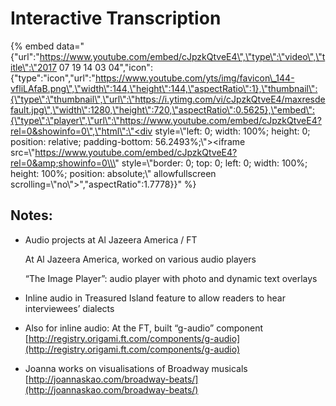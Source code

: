 # Interactive Transcription

{% embed data="{\"url\":\"https://www.youtube.com/embed/cJpzkQtveE4\",\"type\":\"video\",\"title\":\"2017 07 19 14 03 04\",\"icon\":{\"type\":\"icon\",\"url\":\"https://www.youtube.com/yts/img/favicon\_144-vfliLAfaB.png\",\"width\":144,\"height\":144,\"aspectRatio\":1},\"thumbnail\":{\"type\":\"thumbnail\",\"url\":\"https://i.ytimg.com/vi/cJpzkQtveE4/maxresdefault.jpg\",\"width\":1280,\"height\":720,\"aspectRatio\":0.5625},\"embed\":{\"type\":\"player\",\"url\":\"https://www.youtube.com/embed/cJpzkQtveE4?rel=0&showinfo=0\",\"html\":\"<div style=\\\"left: 0; width: 100%; height: 0; position: relative; padding-bottom: 56.2493%;\\\"><iframe src=\\\"https://www.youtube.com/embed/cJpzkQtveE4?rel=0&amp;showinfo=0\\\" style=\\\"border: 0; top: 0; left: 0; width: 100%; height: 100%; position: absolute;\\\" allowfullscreen scrolling=\\\"no\\\"></iframe></div>\",\"aspectRatio\":1.7778}}" %}

## Notes:

* Audio projects at Al Jazeera America / FT

  At Al Jazeera America, worked on various audio players

  “The Image Player”: audio player with photo and dynamic text overlays

* Inline audio in Treasured Island feature to allow readers to hear interviewees’ dialects
* Also for inline audio: At the FT, built “g-audio” component [http://registry.origami.ft.com/components/g-audio](http://registry.origami.ft.com/components/g-audio)
* Joanna works on visualisations of Broadway musicals [http://joannaskao.com/broadway-beats/](http://joannaskao.com/broadway-beats/)

